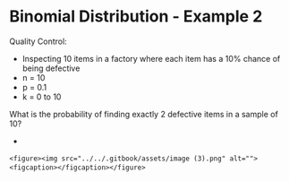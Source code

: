 # Binomial Distribution - Example 2

Quality Control:

* Inspecting 10 items in a factory where each item has a 10% chance of being defective
* n = 10
* p = 0.1
* k = 0 to 10

What is the probability of finding exactly 2 defective items in a sample of 10?

*

    <figure><img src="../../.gitbook/assets/image (3).png" alt=""><figcaption></figcaption></figure>
